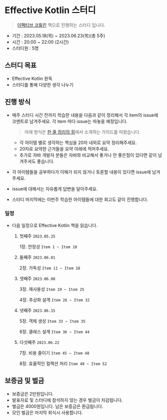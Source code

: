 # Effective Kotlin 스터디

> [이펙티브 코틀린](https://product.kyobobook.co.kr/detail/S000001033129) 책으로 진행하는 스터디 입니다.

- 기간 : 2023.05.18(목) ~ 2023.06.23(목)(총 5주)
- 시간 : 20:00 ~ 22:00 (2시간)
- 스터디원 : 5명

## 스터디 목표

- Effective Kotlin 완독
- 스터디를 통해 다양한 생각 나누기

## 진행 방식

- 매주 스터디 시간 전까지 학습한 내용을 다음과 같이 정리해서 각 item의 issue에 코멘트로 남겨주세요. 각 item 마다 issue는 따놓을 예정입니다.
    
    > 아래 방식은 [한 줄 정리의 힘](https://product.kyobobook.co.kr/detail/S000001939259)에서 소개하는 가이드를 따왔습니다.
    
    - 각 아이템 별로 생각하는 핵심을 20자 내외로 요약 정리해주세요.
    - 20자로 요약한 근거들을 요약 아래에 적어주세요.
    - 추가로 자바 개발자 분들은 자바와 비교해서 좋거나 안 좋은점이 있다면 같이 남겨주셔도 좋습니다.

- 각 아이템들을 공부하다가 이해가 되지 않거나 토론할 내용이 있다면 issue에 남겨주세요.
- issue에 대해서는 자유롭게 답변을 달아주세요.
- 스터디 마지막에는 이번주 학습한 아이템들에 대한 회고도 같이 진행합니다.

### 일정

- 다음 일정으로 Effective Kotlin 책을 읽습니다.

    1. 첫째주 `2023.05.25`
        
        1장. 안정성 `Item 1 ~ Item 10`
        
    2. 둘째주 `2023.06.01`
        
        2장. 가독성 `Item 11 ~ Item 18`
        
    3. 셋째주 `2023.06.08`
        
        3장. 재사용성 `Item 19 ~ Item 25`
        
        4장. 추상화 설계 `Item 26 ~ Item 32`
        
    4. 넷째주 `2023.06.15`
        
        5장. 객체 생성 `Item 33 ~ Item 35`
        
        6장. 클래스 설계 `Item 36 ~ Item 44`
        
    5. 다섯째주 `2023.06.22`
        
        7장. 비용 줄이기 `Item 45 ~ Item 48`
        
        8장. 효율적인 컬렉션 처리 `Item 49 ~ Item 52`

## 보증금 및 벌금

- 보증금은 2만원입니다.
- 발표자료 및 스터디에 참석하지 않는 경우 벌금이 차감됩니다.
- 벌금은 4000원입니다. 남은 보증금은 환급됩니다.
- 모인 벌금은 마지막 회식시 사용합니다.
